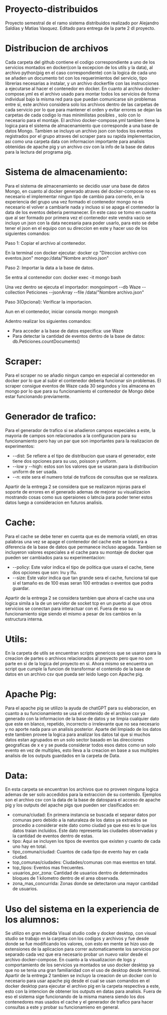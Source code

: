 # Proyecto-distribuidos

Proyecto semestral de el ramo sistema distribuidos realizado por Alejandro Saldías y Matias Vasquez. Editado para entrega de la parte 2 dl proyecto.

# Distribucion de archivos

Cada carpeta del github contiene el codigo correspondiente a uno de los servicios montados en docker(con la excepcion de los utils y la data), al archivo python(pig en el caso correspondiente) con la logica de cada uno se añaden un documento txt con los requerimientos del servicio, tipo librerias necesarias a instalar, y un archivo dockerfile con las instrucciones a ejecutarse al hacer el contenedor en docker. En cuanto al archivo docker-compose.yml es el archivo usado para montar todos los servicios de forma individual bajo la misma red para que puedan comunicarse sin problemas entre si, este archivo considera solo los archivos dentro de las carpetas de cada servicio por lo que para mantener el orden y evitar errores se dejan las carpetas de cada codigo lo mas minimilistas posibles , solo con lo necesario para el montaje. El archivo docker-compose.yml tambien tiene la logica para el sistema de almacenamiento que corresponde a una base de datos Mongo. Tambien se incluyo un archivo json con todos los eventos registrados por el grupo atraves del scraper para su rapida implementacion, asi como una carpeta data con informacion importante para analisis obtenidas de apache pig y un archivo csv con la info de la base de datos para la lectura del programa pig.

#  Sistema de almacenamiento:

Para el sistema de almacenamiento se decidio usar una base de datos Mongo, en cuanto al docker generado atraves del docker-compose no es necesario el implementar ningun tipo de cambio para correrlo, en la experiencia del grupo una vez formado el contenedor mongo no es necesario el volver a cambiarle nada y incluso si se apaga el contenedor la data de los eventos deberia permanecer. En este caso se  tomo en cuenta que al ser formado por primera vez el contenedor este vendra vacio se incluyo un json con la data necesaria para poder usarlo, para esto se debe tener el json en el equipo con su direccion en este y hacer uso de los siguientes comandos:

Paso 1: Copiar el archivo al contenedor.

En la terminal con docker ejecutar:
docker cp "Direccion archivo con eventos.json" mongo:/data/"Nombre archivo.json"

Paso 2: Importar la data a la base de datos.

Se entra al contenedor con:
docker exec -it mongo bash

Una vez dentro se ejecuta el importador:
mongoimport --db Waze --collection Peticiones --jsonArray --file /data/"Nombre archivo.json"

Paso 3(Opcional): Verificar la importacion.

Aun en el contenedor, iniciar consola mongo:
mongosh

Adentro realizar los siguientes comandos:
- Para acceder a la base de datos especifica:
use Waze
- Para detectar la cantidad de eventos dentro de la base de datos:
db.Peticiones.countDocuments()

# Scraper:

Para el scraper no se añadio ningun campo en especial al contenedor en docker por lo que al subir el contenedor deberia funcionar sin problemas. El scraper consigue eventos de Waze cada 30 segundos y los almacena en mongo por lo que para su funcionamiento el contenedor de Mongo debe estar funcionando previamente.

# Generador de trafico:

Para el generador de trafico si se añadieron campos especiales a este, la mayoria de campos son relacionados a la configuracion para su funcionamiento pero hay un par que son importantes para la realizacion de experimentos:

- --dist: Se refiere a el tipo de distribucion que usara el generador, este tiene dos opciones para su uso, poisson y uniform.
- --low y --high: estos son los valores que se usaran para la distribucion uniform de ser usada.
- --n: este sera el numero total de traficos de consultas que se realizara.

Apartir de la entrega 2 se considera que se realizaron mjoras para el soporte de errores en el generado ademas de mejorar su visualizacion mostrando cosas como sus operaiones o latncia para poder tener estos datos luego a consideracion en futuros analisis.

# Cache:

Para el cache se debe tener en cuenta que es de memoria volatil, en otras palabras una vez se apage el contenedor del cache este se borrara a diferencia de la base de datos que permanece incluso apagada. Tambien se incluyeron valores especiales a el cache para su montaje de docker que pueden ser cambiados para su experimentacion:

- --policy: Este valor indica el tipo de politica que usara el cache, tiene dos opciones que son: lru y lfu.
- --size: Este valor indica que tan grande sera el cache, funciona tal que si el tamaño es de 100 esas seran 100 entradas o eventos que podra guardar.

Apartir de la entrega 2 se considera tambien que ahora el cache usa una logica simila a la de un servidor de socket tcp en un puerto al que otros servicios se conectan para interactuar con el. Fuera de eso su funcionamiento sige siendo el mismo a pesar de los cambios en la estructura interna.

# Utils:

En la carpeta de utils se encuentran scripts genericos que se usaron para la creacion de partes o archivos relacionados al proyecto pero que no son parte en si de la logica del proyecto en si. Ahora mismo se encuentra un script que cumple la funcion de transformar el contenido de la base de datos en un archivo csv que pueda ser leido luego con Apache pig.

# Apache Pig:

Para el apache pig se utilizo la ayuda de chatGPT para su elaboracion, en cuanto a su funcionamiento se usa el contenido de el archivo csv ya generado con la informacion de la base de datos y se limpia cualquier dato que este en blanco, repetido, incorrecto o irrelevante que no sea necesario y no aporte nada para un analisis posterior. Aparte del limpiado de los datos este tambien provee la logica para analizar los datos tal que si muchos datos estan agrupados en un solo sector basado en las direcciones geograficas de x e y se pueda considerar todos esos datos como un solo evento en vez de multiples, esto lleva a la creacion en base a sus multiples analisis de los outputs guardados en la carpeta de Data.

# Data:
En esta carpeta se encuentran los archivos que no proveen ninguna logica ademas de ser solo accedidos para la extraccion de su contenido. Ejemplos son el archivo csv con la data de la base de datospara el acceso de apache pig y los outputs del apache pigs que pueden ser clasificados en:

- comuna/ciudad: En primera instancia se buscada el separar datos por comunas pero debido a la naturaleza de los datos ya extraidos se procedio a considerar este dato como ciudad ya que eso es lo que los datos traian incluidos. Este dato representa las ciudades observadas y la cantidad de eventos dentro de estas.
- tipo: Aqui se incluyen los tipos de eventos que existen y cuanto de cada uno hay en total.
- tipo_comuna/ciudad: Cuantos de cada tipo de evento hay en cada ciudad.
- top_comunas/ciudades: Ciudades/comunas con mas eventos en total.
- top_tipos: Eventos mas frecuentes.
- usuarios_por_zona: Cantidad  de usuarios dentro de determinados bloques de 1 kilometro dentro de el area observada.
- zona_mas_concurrida: Zonas donde se detectaron una mayor cantidad de usuarios.


# Uso del sistema en la experiencia de los alumnos:

Se utilizo en gran medida Visual studio code y docker desktop, con visual studio se trabajo en la carpeta con los codigos y archivos y fue desde donde se fue modificando los valores, con esto en mente se hizo uso de extensiones de la aplicacion para correr automaticamente los servicios por separado cada vez que era necesario probar un nuevo valor desde el archivo docker-compose. En cuanto a la visualizacion de logs y comportamiento de los servicios ya montados se uso docker desktop ya que no se tenia una gran familiaridad con el uso de desktop desde terminal. Apartir de la entrega 2 tambien se incluyo la creacion de un docker con lo necesario para usar apache pig desde el cual se usan comandos en el docker desktop para ejecutar el archivo pig en la carpeta respectiva a este, esto con la intencion de obtener los outputs en datas para analisis. Fuera de eso el sistema sige funcionando de la misma manera siendo los dos contenedores mas usados el cache y el generador de trafico para hacer consultas a este y probar su funcionamieno en general.

  

